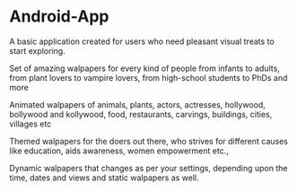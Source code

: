 # Android-App
A basic application created for users who need pleasant visual treats to start exploring.

Set of amazing walpapers for every kind of people from infants to adults, from plant lovers to vampire lovers, from high-school students to PhDs and more

Animated walpapers of animals, plants, actors, actresses, hollywood, bollywood and kollywood, food, restaurants, carvings, buildings, cities, villages etc

Themed walpapers for the doers out there, who strives for different causes like education, aids awareness, women empowerment etc.,

Dynamic walpapers that changes as per your settings, depending upon the time, dates and views and static walpapers as well.
